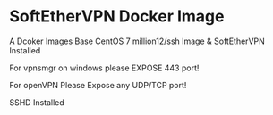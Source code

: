 # SoftEtherVPN Docker Image
A Dcoker Images Base CentOS 7 million12/ssh Image &amp; SoftEtherVPN Installed

For vpnsmgr on windows please EXPOSE 443 port!

For openVPN Please Expose any UDP/TCP port!

SSHD Installed

